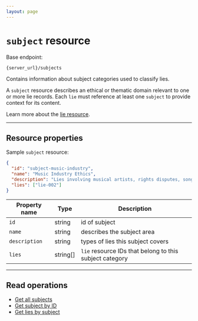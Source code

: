 ```yaml
---
layout: page
---
```


# `subject` resource

Base endpoint:

```shell
{server_url}/subjects
```

Contains information about subject categories used to classify lies.

A `subject` resource describes an ethical or thematic domain relevant to one or more lie records. Each `lie` must reference at least one `subject` to provide context for its content.

Learn more about the [lie resource](lie.md).

---

## Resource properties

Sample `subject` resource:

```json
{
  "id": "subject-music-industry",
  "name": "Music Industry Ethics",
  "description": "Lies involving musical artists, rights disputes, song lyrics, or controversies over professional consent and representation.",
  "lies": ["lie-002"]
}
```

| Property name | Type     | Description                                                                 |
|---------------|----------|-----------------------------------------------------------------------------|
| `id`          | string   | id of subject                                           |
| `name`        | string   | describes the subject area                        |
| `description` | string   | types of lies this subject covers                            |
| `lies`        | string[] |  `lie` resource IDs that belong to this subject category |

---

## Read operations

* [Get all subjects](subjects-get-all.md)
* [Get subject by ID](subjects-get-by-id.md)
* [Get lies by subject](subjects-get-lies.md)
